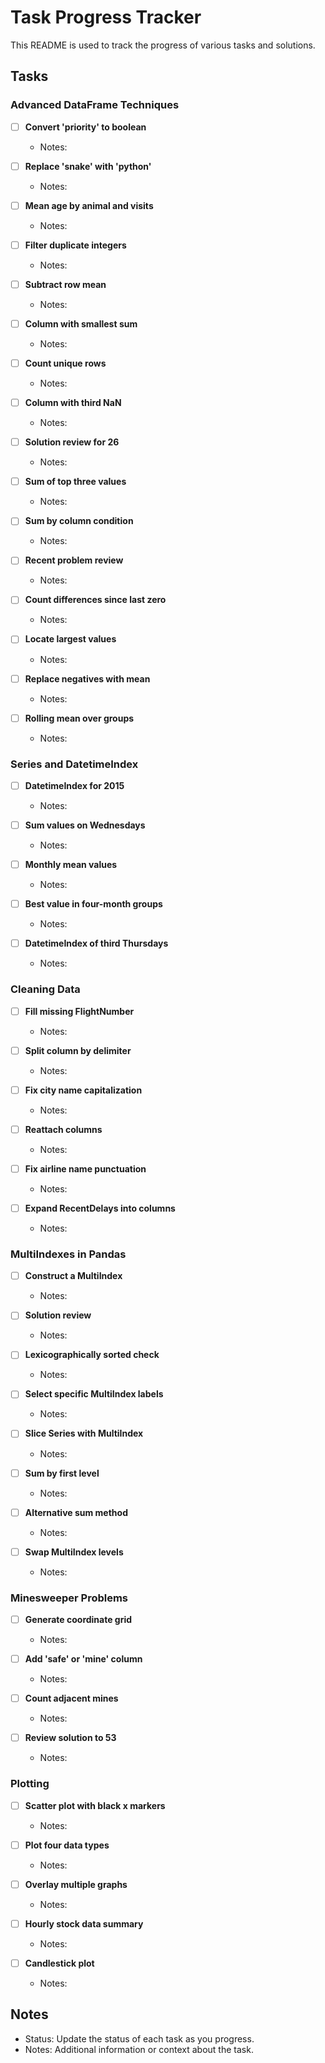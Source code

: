 # Task Progress Tracker

This README is used to track the progress of various tasks and solutions.

## Tasks

### Advanced DataFrame Techniques

- [ ] **Convert 'priority' to boolean**
  - Notes:

- [ ] **Replace 'snake' with 'python'**
  - Notes:

- [ ] **Mean age by animal and visits**
  - Notes:

- [ ] **Filter duplicate integers**
  - Notes:

- [ ] **Subtract row mean**
  - Notes:

- [ ] **Column with smallest sum**
  - Notes:

- [ ] **Count unique rows**
  - Notes:

- [ ] **Column with third NaN**
  - Notes:

- [ ] **Solution review for 26**
  - Notes:

- [ ] **Sum of top three values**
  - Notes:

- [ ] **Sum by column condition**
  - Notes:

- [ ] **Recent problem review**
  - Notes:

- [ ] **Count differences since last zero**
  - Notes:

- [ ] **Locate largest values**
  - Notes:

- [ ] **Replace negatives with mean**
  - Notes:

- [ ] **Rolling mean over groups**
  - Notes:

### Series and DatetimeIndex

- [ ] **DatetimeIndex for 2015**
  - Notes:

- [ ] **Sum values on Wednesdays**
  - Notes:

- [ ] **Monthly mean values**
  - Notes:

- [ ] **Best value in four-month groups**
  - Notes:

- [ ] **DatetimeIndex of third Thursdays**
  - Notes:

### Cleaning Data

- [ ] **Fill missing FlightNumber**
  - Notes:

- [ ] **Split column by delimiter**
  - Notes:

- [ ] **Fix city name capitalization**
  - Notes:

- [ ] **Reattach columns**
  - Notes:

- [ ] **Fix airline name punctuation**
  - Notes:

- [ ] **Expand RecentDelays into columns**
  - Notes:

### MultiIndexes in Pandas

- [ ] **Construct a MultiIndex**
  - Notes:

- [ ] **Solution review**
  - Notes:

- [ ] **Lexicographically sorted check**
  - Notes:

- [ ] **Select specific MultiIndex labels**
  - Notes:

- [ ] **Slice Series with MultiIndex**
  - Notes:

- [ ] **Sum by first level**
  - Notes:

- [ ] **Alternative sum method**
  - Notes:

- [ ] **Swap MultiIndex levels**
  - Notes:

### Minesweeper Problems

- [ ] **Generate coordinate grid**
  - Notes:

- [ ] **Add 'safe' or 'mine' column**
  - Notes:

- [ ] **Count adjacent mines**
  - Notes:

- [ ] **Review solution to 53**
  - Notes:

### Plotting

- [ ] **Scatter plot with black x markers**
  - Notes:

- [ ] **Plot four data types**
  - Notes:

- [ ] **Overlay multiple graphs**
  - Notes:

- [ ] **Hourly stock data summary**
  - Notes:

- [ ] **Candlestick plot**
  - Notes:

## Notes
- Status: Update the status of each task as you progress.
- Notes: Additional information or context about the task.
